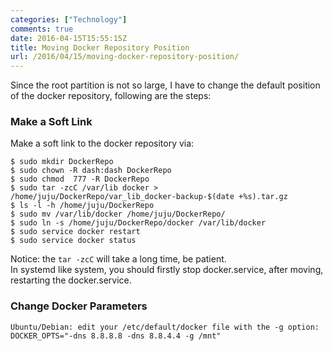 ```yaml
---
categories: ["Technology"]
comments: true
date: 2016-04-15T15:55:15Z
title: Moving Docker Repository Position
url: /2016/04/15/moving-docker-repository-position/
---
```


Since the root partition is not so large, I have to change the default position of the
docker repository, following are the steps:    

### Make a Soft Link
Make a soft link to the docker repository via:    

```
$ sudo mkdir DockerRepo
$ sudo chown -R dash:dash DockerRepo
$ sudo chmod  777 -R DockerRepo
$ sudo tar -zcC /var/lib docker > /home/juju/DockerRepo/var_lib_docker-backup-$(date +%s).tar.gz
$ ls -l -h /home/juju/DockerRepo
$ sudo mv /var/lib/docker /home/juju/DockerRepo/
$ sudo ln -s /home/juju/DockerRepo/docker /var/lib/docker
$ sudo service docker restart
$ sudo service docker status
```
Notice: the `tar -zcC` will take a long time, be patient.    
In systemd like system, you should firstly stop docker.service, after moving,
restarting the docker.service.    
### Change Docker Parameters

```
Ubuntu/Debian: edit your /etc/default/docker file with the -g option: DOCKER_OPTS="-dns 8.8.8.8 -dns 8.8.4.4 -g /mnt"
```
